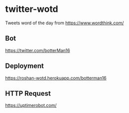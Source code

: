 # twitter-wotd
Tweets word of the day from https://www.wordthink.com/

## Bot
https://twitter.com/botterMan16

## Deployment
https://roshan-wotd.herokuapp.com/botterman16

## HTTP Request
https://uptimerobot.com/
